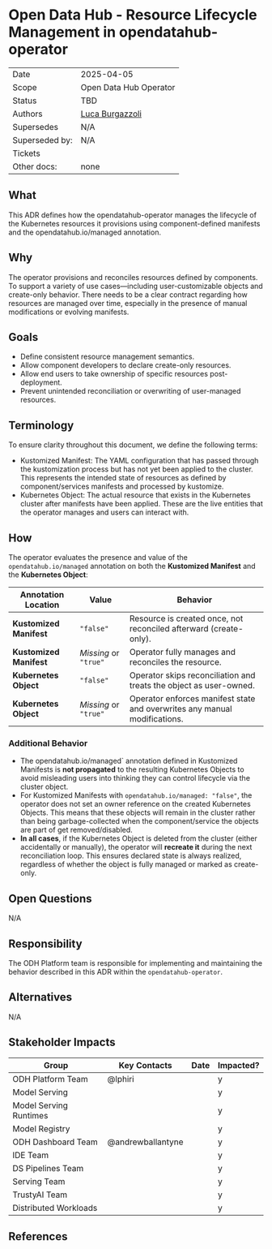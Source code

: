 # Open Data Hub - Resource Lifecycle Management in opendatahub-operator

|                |                                  |
| -------------- |----------------------------------|
| Date           | 2025-04-05                       |
| Scope          | Open Data Hub Operator           |
| Status         | TBD                              |
| Authors        | [Luca Burgazzoli](@burgazzoli)   |
| Supersedes     | N/A                              |
| Superseded by: | N/A                              |
| Tickets        |                                  |
| Other docs:    | none                             |

## What

This ADR defines how the opendatahub-operator manages the lifecycle of the Kubernetes resources it provisions using component-defined manifests and the opendatahub.io/managed annotation.

## Why

The operator provisions and reconciles resources defined by components. 
To support a variety of use cases—including user-customizable objects and create-only behavior. There needs to be a clear contract regarding how resources are managed over time, especially in the presence of manual modifications or evolving manifests.

## Goals

- Define consistent resource management semantics.
- Allow component developers to declare create-only resources.
- Allow end users to take ownership of specific resources post-deployment.
- Prevent unintended reconciliation or overwriting of user-managed resources.

## Terminology
To ensure clarity throughout this document, we define the following terms:

- Kustomized Manifest: The YAML configuration that has passed through the kustomization process but has not yet been applied to the cluster. This represents the intended state of resources as defined by component/services manifests and processed by kustomize.
- Kubernetes Object: The actual resource that exists in the Kubernetes cluster after manifests have been applied. These are the live entities that the operator manages and users can interact with.

## How

The operator evaluates the presence and value of the `opendatahub.io/managed` annotation on both the **Kustomized Manifest** and the **Kubernetes Object**:

| Annotation Location      | Value                        | Behavior                                                                 |
|--------------------------|------------------------------|--------------------------------------------------------------------------|
| **Kustomized Manifest**  | `"false"`                    | Resource is created once, not reconciled afterward (create-only).        |
| **Kustomized Manifest**  | _Missing_ or `"true"`        | Operator fully manages and reconciles the resource.                      |
| **Kubernetes Object**    | `"false"`                    | Operator skips reconciliation and treats the object as user-owned.       |
| **Kubernetes Object**    | _Missing_ or `"true"`        | Operator enforces manifest state and overwrites any manual modifications.|

### Additional Behavior

- The opendatahub.io/managed` annotation defined in Kustomized Manifests is **not propagated** to the resulting Kubernetes Objects to avoid misleading users into thinking they can control lifecycle via the cluster object.
- For Kustomized Manifests with `opendatahub.io/managed: "false"`, the operator does not set an owner reference on the created Kubernetes Objects. This means that these objects will remain in the cluster rather than being garbage-collected when the component/service the objects are part of get removed/disabled.
- **In all cases**, if the Kubernetes Object is deleted from the cluster (either accidentally or manually), the operator will **recreate it** during the next reconciliation loop. This ensures declared state is always realized, regardless of whether the object is fully managed or marked as create-only.


## Open Questions

N/A

## Responsibility

The ODH Platform team is responsible for implementing and maintaining the behavior described in this ADR within the `opendatahub-operator`.

## Alternatives

N/A

## Stakeholder Impacts

| Group                     | Key Contacts                                                    | Date       | Impacted? |
| ------------------------- | --------------------------------------------------------------- | ---------- | --------- |
| ODH Platform Team         | @lphiri                                                         |            | y         |
| Model Serving             |                                                                 |            | y         |
| Model Serving Runtimes    |                                                                 |            | y         |
| Model Registry            |                                                                 |            | y         |
| ODH Dashboard Team        | @andrewballantyne                                               |            | y         |
| IDE Team                  |                                                                 |            | y         |
| DS Pipelines Team         |                                                                 |            | y         |
| Serving Team              |                                                                 |            | y         |
| TrustyAI Team             |                                                                 |            | y         |
| Distributed Workloads     |                                                                 |            | y         |

## References